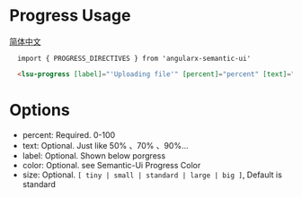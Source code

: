# Progress Usage
<a href="https://github.com/lon-yang/angularx-semantic-ui/blob/master/src/progress/README_CN.md">简体中文</a>

```typesctript
  import { PROGRESS_DIRECTIVES } from 'angularx-semantic-ui'
```
```html
  <lsu-progress [label]="'Uploading file'" [percent]="percent" [text]="''" [color]="'teal'" [size]="'standard'"></lsu-progress>
```

# Options
- percent:  Required. 0-100
- text:  Optional. Just like 50% 、70% 、90%...
- label:  Optional. Shown below porgress
- color:  Optional. see Semantic-Ui Progress Color
- size:  Optional. ` [ tiny | small | standard | large | big ] `, Default is standard
